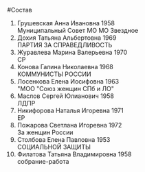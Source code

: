 #Состав
1. Грушевская Анна Ивановна 1958   
    Муниципальный Совет МО МО Звездное
2. Дохия Татьяна Альбертовна 1969   
    ПАРТИЯ ЗА СПРАВЕДЛИВОСТЬ
3. Журавлева Марина Валерьевна 1970   
    СР
4. Конова Галина Николаевна 1968   
    КОММУНИСТЫ РОССИИ
5. Лосенкова Елена Иосифовна 1963   
    "МОО "Союз женщин СПб и ЛО"
6. Маслов Сергей Юлианович 1958   
    ЛДПР
7. Никифорова Наталья Игоревна 1971   
    ЕР
8. Пожарова Светлана Игоревна 1972   
    За женщин России
9. Столбова Елена Павловна 1953   
    СОЦИАЛЬНОЙ ЗАЩИТЫ
10. Филатова Татьяна Владимировна 1958   
    собрание-работа
